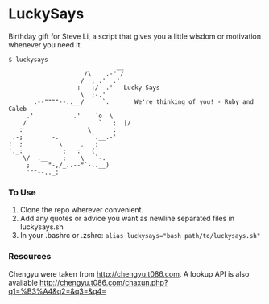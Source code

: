 # LuckySays
Birthday gift for Steve Li, a script that gives you a little wisdom or motivation whenever you need it.
```
$ luckysays
                              __
                     /\    .-" /
                    /  ; .'  .'
                   :   :/  .'   Lucky Says
                    \  ;-.'
       .--""""--..__/     `.       We're thinking of you! - Ruby and Caleb
     .'           .'    `o  \
    /                    `   ;  |/
   :                  \      :
 .-;        -.         `.__.-'
:  ;          \     ,   ;
'._:           ;   :   (
    \/  .__    ;    \   `-.
     ;     "-,/_..--"`-..__)
     '""--.._:
```

### To Use
1. Clone the repo wherever convenient.
2. Add any quotes or advice you want as newline separated files in luckysays.sh
3. In your .bashrc or .zshrc: `alias luckysays="bash path/to/luckysays.sh"`

### Resources
Chengyu were taken from http://chengyu.t086.com.
A lookup API is also available http://chengyu.t086.com/chaxun.php?q1=%B3%A4&q2=&q3=&q4=
